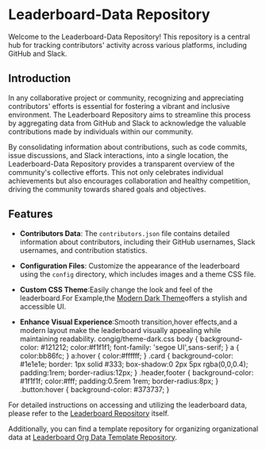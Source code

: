 # Leaderboard-Data Repository

Welcome to the Leaderboard-Data Repository! This repository is a central hub for tracking contributors' activity across various platforms, including GitHub and Slack.

## Introduction

In any collaborative project or community, recognizing and appreciating contributors' efforts is essential for fostering a vibrant and inclusive environment. The Leaderboard Repository aims to streamline this process by aggregating data from GitHub and Slack to acknowledge the valuable contributions made by individuals within our community.

By consolidating information about contributions, such as code commits, issue discussions, and Slack interactions, into a single location, the Leaderboard-Data Repository provides a transparent overview of the community's collective efforts. This not only celebrates individual achievements but also encourages collaboration and healthy competition, driving the community towards shared goals and objectives.


## Features

- **Contributors Data**: The `contributors.json` file contains detailed information about contributors, including their GitHub usernames, Slack usernames, and contribution statistics.

- **Configuration Files**: Customize the appearance of the leaderboard using the `config` directory, which includes images and a theme CSS file.
- **Custom CSS Theme**:Easily change the look and feel of the leaderboard.For Example,the [Modern Dark Theme](https://github.com/SatyaPriya-Sarika26/leaderboard-data/blob/main/config/theme.css)offers a stylish and accessible UI.
- **Enhance Visual Experience**:Smooth transition,hover effects,and a modern layout make the leaderboard visually appealing while maintaining readability.
congig/theme-dark.css
  body {
background-color: #121212;
color:#f1f1f1;
font-family: 'segoe UI',sans-serif;
}
a {
color:bb86fc;
}
a:hover {
color:#ffffff;
}
.card {
background-color: #1e1e1e;
border: 1px solid #333;
box-shadow:0 2px 5px rgba(0,0,0.4);
padding:1rem;
border-radius:12px;
}
.header,footer {
background-color: #1f1f1f;
color:#fff;
padding:0.5rem 1rem;
border-radius:8px;
}
.button:hover {
background-color: #373737;
}


For detailed instructions on accessing and utilizing the leaderboard data, please refer to the [Leaderboard Repository](https://github.com/ohcnetwork/leaderboard) itself.

Additionally, you can find a template repository for organizing organizational data at [Leaderboard Org Data Template Repository](https://github.com/ohcnetwork/leaderboard-org-data-template/).
